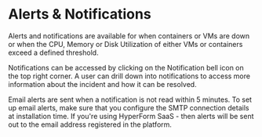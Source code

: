 <figure>
<img src="http://www.hypergrid.com/wp-content/themes/hypergrid/img/logo.png" alt="" />
</figure>

Alerts & Notifications
===========================

Alerts and notifications are available for when containers or VMs are down or when the CPU, Memory or Disk Utilization of either VMs or containers exceed a defined threshold.

Notifications can be accessed by clicking on the Notification bell icon on the top right corner. A user can drill down into notifications to access more information about the incident and how it can be resolved.

Email alerts are sent when a notification is not read within 5 minutes. To set up email alerts, make sure that you configure the SMTP connection details at installation time. If you're using HyperForm SaaS - then alerts will be sent out to the email address registered in the platform.
